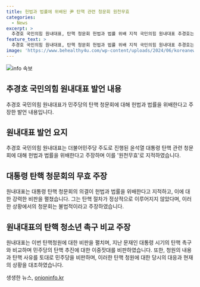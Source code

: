 ```yaml
---
title: 헌법과 법률에 위배된 尹 탄핵 관련 청문회 원천무효
categories:
  - News
excerpt: >
  추경호 국민의힘 원내대표, 탄핵 청문회 헌법과 법률 위배 지적 국민의힘 원내대표 추경호는 10일 더불어민주당 주도로 윤석열 대통령 탄핵 청문회를 개최하는 것에 대해 헌법과 법률에 위배되어 원천무효라고 지적하며 비판했다. 또한, 민주당의 탄핵 추진을 비난하고, 해당 청원의 사유를 비판하는 발언을 펼쳤다. 민주당의 탄핵 추진과 관련된 논란에 대해 강력히 반발하며 제도적 절차를 강조했다. 해당 발언은 정부와 야당 간의 갈등이 뜨거운 상황에서 큰 주목을 받을 것으로 보인다.
feature_text: >
  추경호 국민의힘 원내대표, 탄핵 청문회 헌법과 법률 위배 지적 국민의힘 원내대표 추경호는 10일 더불어민주당 주도로 윤석열 대통령 탄핵 청문회를 개최하는 것에 대해 헌법과 법률에 위배되어 원천무효라고 지적하며 비판했다. 또한, 민주당의 탄핵 추진을 비난하고, 해당 청원의 사유를 비판하는 발언을 펼쳤다. 민주당의 탄핵 추진과 관련된 논란에 대해 강력히 반발하며 제도적 절차를 강조했다. 해당 발언은 정부와 야당 간의 갈등이 뜨거운 상황에서 큰 주목을 받을 것으로 보인다.
image: 'https://www.behealthy4u.com/wp-content/uploads/2024/06/koreanews.jpg'
---
```


<p><img src="https://www.behealthy4u.com/wp-content/uploads/2024/06/koreanews.jpg" alt="info 속보" /></p>

<h2 data-ke-size="size26">추경호 국민의힘 원내대표 발언 내용</h2>

<p data-ke-size="size16">추경호 국민의힘 원내대표가 민주당의 탄핵 청문회에 대해 헌법과 법률을 위배한다고 주장한 발언 내용입니다.</p>

<h2 data-ke-size="size24">원내대표 발언 요지</h2>

<p data-ke-size="size16">추경호 국민의힘 원내대표는 더불어민주당 주도로 진행된 윤석열 대통령 탄핵 관련 청문회에 대해 헌법과 법률을 위배한다고 주장하며 이를 '원천무효'로 지적하였습니다.</p>

<h2 data-ke-size="size24">대통령 탄핵 청문회의 무효 주장</h2>

<p data-ke-size="size16">원내대표는 대통령 탄핵 청문회의 의결이 헌법과 법률을 위배한다고 지적하고, 이에 대한 강력한 비판을 펼쳤습니다. 그는 탄핵 절차가 정상적으로 이루어지지 않았다며, 이러한 상황에서의 청문회는 불법적이라고 주장하였습니다.</p>

<h2 data-ke-size="size24">원내대표의 탄핵 청소년 촉구 비교 주장</h2>

<p data-ke-size="size16">원내대표는 이번 탄핵청원에 대한 비판을 펼치며, 지난 문재인 대통령 시기의 탄핵 촉구와 비교하며 민주당의 탄핵 추진에 대한 이중잣대를 비판하였습니다. 또한, 청원의 내용과 탄핵 사유를 토대로 민주당을 비판하며, 이러한 탄핵 청원에 대한 당시의 대응과 현재의 상황을 대조하였습니다.</p>
생생한 뉴스, <a href="https://onioninfo.kr" rel="dofollow">onioninfo.kr</a>


